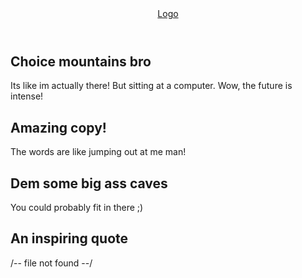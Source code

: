 <header>
  <a href="#" id="logo">Logo</a>
</header>

<section id="hero1" class="hero">
  <div class="inner">
    <div class="copy">
    <h1>Choice mountains bro</h1>
    <p>Its like im actually there! But sitting at a computer. Wow, the future is intense!</p>
    </div>
  </div>
</section>

<section class="content">
  <div class="inner">
    <div class="copy">
    <h1>Amazing copy!</h1>
    <p>The words are like jumping out at me man! </p>
    </div>
  </div>
</section>

<section id="hero2" class="hero">
  <div class="inner">
    <div class="copy">
    <h1>Dem some big ass caves</h1>
    <p>You could probably fit in there ;)</p>
    </div>
  </div>
</section>
  
<section class="content">
  <div class="inner">
    <div class="copy">
    <h1>An inspiring quote</h1>
      <p>/-- file not found --/</p>
    </div>
  </div>
</section>

<link href='http://fonts.googleapis.com/css?family=Roboto+Slab:400,700' rel='stylesheet' type='text/css'>
<link href='http://fonts.googleapis.com/css?family=Noto+Sans' rel='stylesheet' type='text/css'>
